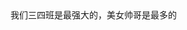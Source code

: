<html>
        <head>
                <title>
                         我的第一个网站 
                </title>
        </head>
                         <body>
                         我们三四班是最强大的，美女帅哥是最多的
                         </body>
 </html>
                         
